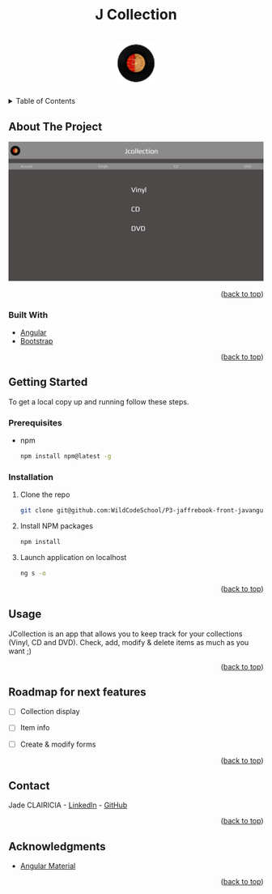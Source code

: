 <div id="top"></div>

<!-- PROJECT LOGO -->
<br />
<div align="center">
   <h1> J Collection <h1>
    <img src="src/assets/img/logo.png" alt="Logo" width="80" height="80">
 
</div>

<!-- TABLE OF CONTENTS -->
<details>
  <summary>Table of Contents</summary>
  <ol>
    <li>
      <a href="#about-the-project">About The Project</a>
      <ul>
        <li><a href="#built-with">Built With</a></li>
      </ul>
    </li>
    <li>
      <a href="#getting-started">Getting Started</a>
      <ul>
        <li><a href="#prerequisites">Prerequisites</a></li>
        <li><a href="#installation">Installation</a></li>
      </ul>
    </li>
    <li><a href="#usage">Usage</a></li>
        <li><a href="#roadmap">Roadmap</a></li>
        <li><a href="#contact">Contact</a></li>
        <li><a href="#acknowledgments">Acknowledgments</a></li>

  </ol>
</details>

<!-- ABOUT THE PROJECT -->

## About The Project

<img src="src/assets/ressources/homepageScreenshot.png" alt="screenshot" >

<p align="right">(<a href="#top">back to top</a>)</p>

### Built With

- [Angular](https://angular.io/)
- [Bootstrap](https://getbootstrap.com)

<p align="right">(<a href="#top">back to top</a>)</p>

<!-- GETTING STARTED -->

## Getting Started

To get a local copy up and running follow these steps.

### Prerequisites

- npm
  ```sh
  npm install npm@latest -g
  ```

### Installation

1. Clone the repo
   ```sh
   git clone git@github.com:WildCodeSchool/P3-jaffrebook-front-javangular-2021.git
   ```
2. Install NPM packages
   ```sh
   npm install
   ```
3. Launch application on localhost

   ```sh
   ng s -o
   ```

<p align="right">(<a href="#top">back to top</a>)</p>

<!-- USAGE EXAMPLES -->

## Usage

JCollection is an app that allows you to keep track for your collections (Vinyl, CD and DVD). Check, add, modify & delete items as much as you want ;)  

<p align="right">(<a href="#top">back to top</a>)</p>

<!-- ROADMAP -->

## Roadmap for next features

- [ ] Collection display
- [ ] Item info
- [ ] Create & modify forms


<p align="right">(<a href="#top">back to top</a>)</p>

<!-- CONTACT -->

## Contact

Jade CLAIRICIA - [LinkedIn](https://www.linkedin.com/in/jade-clairicia1/) - [GitHub](https://github.com/Jadeec)<br>

<p align="right">(<a href="#top">back to top</a>)</p>

<!-- ACKNOWLEDGMENTS -->

## Acknowledgments

- [Angular Material](https://material.angular.io/)

<p align="right">(<a href="#top">back to top</a>)</p>

<!-- MARKDOWN LINKS & IMAGES -->

[product-screenshot]: src/assets/ressources/homepageScreenshot.png
